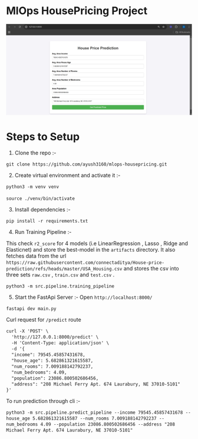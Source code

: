 # MlOps HousePricing Project

![House Pricing](assests/house_pricing.jpg)


# Steps to Setup

1. Clone the repo :- 
```
git clone https://github.com/ayush3160/mlops-housepricing.git
```

2. Create virtual environment and activate it :- 
```
python3 -m venv venv

source ./venv/bin/activate
```

3. Install dependencies :-
```
pip install -r requirements.txt
```

4. Run Training Pipeline :-

This check `r2_score` for 4 models (i.e LinearRegression , Lasso , Ridge and Elasticnet) and store the best-model in the `artifacts` directory. It also fetches data from the url `https://raw.githubusercontent.com/connectaditya/House-price-prediction/refs/heads/master/USA_Housing.csv` and stores the csv into three sets `raw.csv` , `train.csv` and `test.csv` .

```
python3 -m src.pipeline.training_pipeline
```

5. Start the FastApi Server :- Open `http://localhost:8000/`
```
fastapi dev main.py
```

Curl request for `/predict` route

```
curl -X 'POST' \
  'http://127.0.0.1:8000/predict' \
  -H 'Content-Type: application/json' \
  -d '{
  "income": 79545.45857431678,
  "house_age": 5.682861321615587,
  "num_rooms": 7.009188142792237,
  "num_bedrooms": 4.09,
  "population": 23086.800502686456,
  "address": "208 Michael Ferry Apt. 674 Laurabury, NE 37010-5101"
}'

```

To run prediction through cli :- 

```
python3 -m src.pipeline.predict_pipeline --income 79545.45857431678 --house_age 5.682861321615587 --num_rooms 7.009188142792237 --num_bedrooms 4.09 --population 23086.800502686456 --address "208 Michael Ferry Apt. 674 Laurabury, NE 37010-5101"
```


